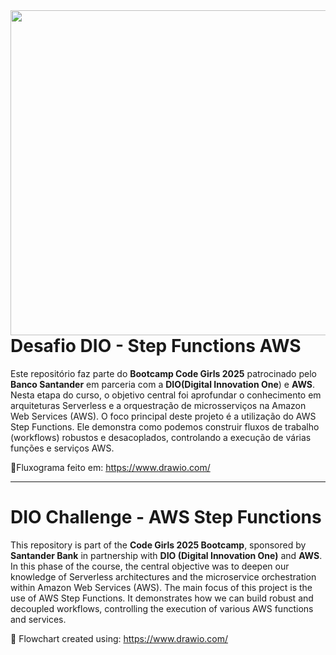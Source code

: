 <img align="right" height="520" src="https://tse2.mm.bing.net/th/id/OIP.QKOSKKFPhc1iIRQezoo0PwHaJQ?pid=Api&P=0&h=180<"/>

# Desafio DIO - Step Functions AWS

Este repositório faz parte do **Bootcamp Code Girls 2025** patrocinado pelo **Banco Santander** em parceria com a **DIO(Digital Innovation One**) e **AWS**.
Nesta etapa do curso, o objetivo central foi aprofundar o conhecimento em arquiteturas Serverless e a orquestração de microsserviços na Amazon Web Services (AWS).
O foco principal deste projeto é a utilização do AWS Step Functions. Ele demonstra como podemos construir fluxos de trabalho (workflows) robustos e desacoplados,
controlando a execução de várias funções e serviços AWS.

🔗Fluxograma feito em: https://www.drawio.com/
<hr>

# DIO Challenge - AWS Step Functions

This repository is part of the **Code Girls 2025 Bootcamp**, sponsored by **Santander Bank** in partnership with **DIO (Digital Innovation One)** and **AWS**.
In this phase of the course, the central objective was to deepen our knowledge of Serverless architectures and the microservice orchestration within Amazon Web Services (AWS).
The main focus of this project is the use of AWS Step Functions. It demonstrates how we can build robust and decoupled workflows, controlling the execution of various AWS functions and services.

🔗 Flowchart created using: https://www.drawio.com/
